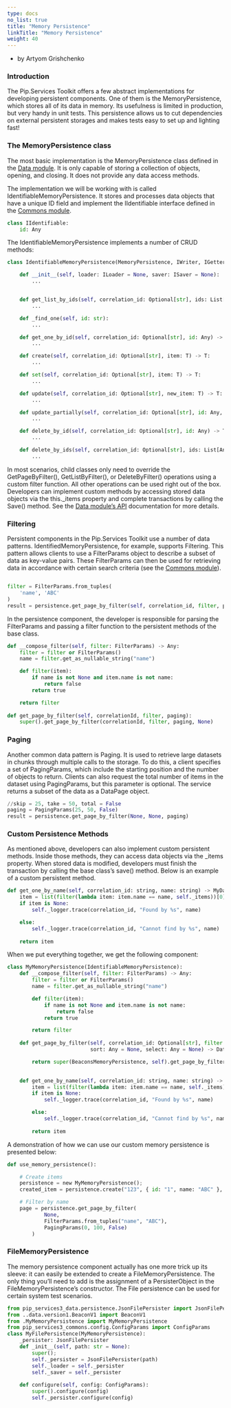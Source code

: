 ```yaml
---
type: docs
no_list: true
title: "Memory Persistence"
linkTitle: "Memory Persistence"
weight: 40
---
```


- by Artyom Grishchenko

### Introduction

The Pip.Services Toolkit offers a few abstract implementations for developing persistent components. One of them is the MemoryPersistence, which stores all of its data in memory. Its usefulness is limited in production, but very handy in unit tests. This persistence allows us to cut dependencies on external persistent storages and makes tests easy to set up and lighting fast!

### The MemoryPersistence class

The most basic implementation is the MemoryPersistence class defined in the [Data module](../../data). It is only capable of storing a collection of objects, opening, and closing. It does not provide any data access methods.

The implementation we will be working with is called IdentifiableMemoryPersistence. It stores and processes data objects that have a unique ID field and implement the IIdentifiable interface defined in the [Commons module](../../commons).

```python
class IIdentifiable:
    id: Any

```

The IdentifiableMemoryPersistence implements a number of CRUD methods:

```python
class IdentifiableMemoryPersistence(MemoryPersistence, IWriter, IGetter, ISetter, IIdentifiable):

    def __init__(self, loader: ILoader = None, saver: ISaver = None):
        ...


    def get_list_by_ids(self, correlation_id: Optional[str], ids: List[Any]) -> List[T]:
        ...

    def _find_one(self, id: str):
        ...

    def get_one_by_id(self, correlation_id: Optional[str], id: Any) -> T:
        ...

    def create(self, correlation_id: Optional[str], item: T) -> T:
        ...

    def set(self, correlation_id: Optional[str], item: T) -> T:
        ...

    def update(self, correlation_id: Optional[str], new_item: T) -> T:
        ...

    def update_partially(self, correlation_id: Optional[str], id: Any, data: AnyValueMap) -> T:
        ...

    def delete_by_id(self, correlation_id: Optional[str], id: Any) -> T:
        ...

    def delete_by_ids(self, correlation_id: Optional[str], ids: List[Any]):
        ...

```

In most scenarios, child classes only need to override the GetPageByFilter(), GetListByFilter(), or DeleteByFilter() operations using a custom filter function. All other operations can be used right out of the box. Developers can implement custom methods by accessing stored data objects via the this._items property and complete transactions by calling the Save() method. See the [Data module’s API](../../data) documentation for more details.

### Filtering

Persistent components in the Pip.Services Toolkit use a number of data patterns. IdentifiedMemoryPersistence, for example, supports Filtering. This pattern allows clients to use a FilterParams object to describe a subset of data as key-value pairs. These FilterParams can then be used for retrieving data in accordance with certain search criteria (see the [Commons module](../../commons)).

```python

filter = FilterParams.from_tuples(
    'name', 'ABC'
)
result = persistence.get_page_by_filter(self, correlation_id, filter, paging);
```

In the persistence component, the developer is responsible for parsing the FilterParams and passing a filter function to the persistent methods of the base class.


```python
def __compose_filter(self, filter: FilterParams) -> Any: 
    filter = filter or FilterParams()
    name = filter.get_as_nullable_string("name")

    def filter(item):
        if name is not None and item.name is not name:
            return false
        return true

    return filter
 
def get_page_by_filter(self, correlationId, filter, paging):
    super().get_page_by_filter(correlationId, filter, paging, None)

```

### Paging

Another common data pattern is Paging. It is used to retrieve large datasets in chunks through multiple calls to the storage. To do this, a client specifies a set of PagingParams, which include the starting position and the number of objects to return. Clients can also request the total number of items in the dataset using PagingParams, but this parameter is optional. The service returns a subset of the data as a DataPage object.

```python
//skip = 25, take = 50, total = False
paging = PagingParams(25, 50, False)
result = persistence.get_page_by_filter(None, None, paging)
```

### Custom Persistence Methods

As mentioned above, developers can also implement custom persistent methods. Inside those methods, they can access data objects via the _items property. When stored data is modified, developers must finish the transaction by calling the base class’s save() method.
Below is an example of a custom persistent method.

```python
def get_one_by_name(self, correlation_id: string, name: string) -> MyData: 
    item = list(filter(lambda item: item.name == name, self._items))[0]
    if item is None: 
        self._logger.trace(correlation_id, "Found by %s", name)

    else:
        self._logger.trace(correlation_id, "Cannot find by %s", name)
    
    return item
```

When we put everything together, we get the following component:

```python
class MyMemoryPersistence(IdentifiableMemoryPersistence):
    def __compose_filter(self, filter: FilterParams) -> Any: 
        filter = filter or FilterParams()
        name = filter.get_as_nullable_string("name")

        def filter(item):
            if name is not None and item.name is not name:
                return false
            return true

        return filter
 
    def get_page_by_filter(self, correlation_id: Optional[str], filter: FilterParams, paging: PagingParams,
                           sort: Any = None, select: Any = None) -> DataPage:

        return super(BeaconsMemoryPersistence, self).get_page_by_filter(correlation_id,
                                                                        self.__compose_filter(filter), paging=paging)

    def get_one_by_name(self, correlation_id: string, name: string) -> MyData: 
        item = list(filter(lambda item: item.name == name, self._items))[0]
        if item is None: 
            self._logger.trace(correlation_id, "Found by %s", name)

        else:
            self._logger.trace(correlation_id, "Cannot find by %s", name)
    
        return item

```

A demonstration of how we can use our custom memory persistence is presented below:


```python
def use_memory_persistence():

    # Create items
    persistence = new MyMemoryPersistence();
    created_item = persistence.create("123", { id: "1", name: "ABC" }, null);

    # Filter by name
    page = persistence.get_page_by_filter(
            None,
            FilterParams.from_tuples("name", "ABC"),
            PagingParams(0, 100, False)
        )

```

### FileMemoryPersistence

The memory persistence component actually has one more trick up its sleeve: it can easily be extended to create a FileMemoryPersistence. The only thing you’ll need to add is the assignment of a PersisterObject in the FileMemoryPersistence’s constructor. The File persistence can be used for certain system test scenarios.

```python
from pip_services3_data.persistence.JsonFilePersister import JsonFilePersister
from ..data.version1.BeaconV1 import BeaconV1
from .MyMemoryPersistence import MyMemoryPersistence
from pip_services3_commons.config.ConfigParams import ConfigParams 
class MyFilePersistence(MyMemoryPersistence):
    _persister: JsonFilePersister
    def _init__(self, path: str = None):
        super();
        self._persister = JsonFilePersister(path)
        self._loader = self._persister
        self._saver = self._persister
    
    def configure(self, config: ConfigParams):
        super().configure(config)
        self._persister.configure(config)
    
```
